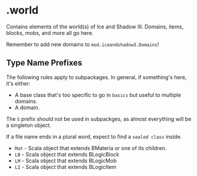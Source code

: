 # .world

Contains elements of the world(s) of Ice and Shadow III. Domains, items, blocks, mobs, and more all go here.

Remember to add new domains to `mod.iceandshadow3.Domains`!

## Type Name Prefixes

The following rules apply to subpackages. In general, if something's here, it's either:
* A base class that's too specific to go in `basics` but useful to multiple domains.
* A domain.

The `S` prefix should not be used in subpackges, as almost everything will be a singleton object.

If a file name ends in a plural word, expect to find a `sealed class` inside.

* `Mat` - Scala object that extends BMateria or one of its children.
* `LB` - Scala object that extends BLogicBlock
* `LM` - Scala object that extends BLogicMob
* `LI` - Scala object that extends BLogicItem